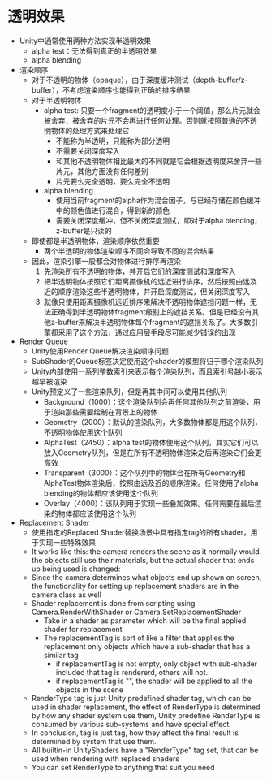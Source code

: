 # 透明效果

- Unity中通常使用两种方法实现半透明效果
  - alpha test：无法得到真正的半透明效果
  - alpha blending
- 渲染顺序
  - 对于不透明的物体（opaque），由于深度缓冲测试（depth-buffer/z-buffer），不考虑渲染顺序也能得到正确的排序结果
  - 对于半透明物体
    - alpha test: 只要一个fragment的透明度小于一个阈值，那么片元就会被舍弃，被舍弃的片元不会再进行任何处理。否则就按照普通的不透明物体的处理方式来处理它
      - 不能称为半透明，只能称为部分透明
      - 不需要关闭深度写入
      - 和其他不透明物体相比最大的不同就是它会根据透明度来舍弃一些片元，其他方面没有任何差别
      - 片元要么完全透明，要么完全不透明
    - alpha blending
      - 使用当前fragment的alpha作为混合因子，与已经存储在颜色缓冲中的颜色值进行混合，得到新的颜色
      - 需要关闭深度缓冲，但不关闭深度测试，即对于alpha blending，z-buffer是只读的
  - 即使都是半透明物体，渲染顺序依然重要
    - 两个半透明的物体渲染顺序不同会导致不同的混合结果
  - 因此，渲染引擎一般都会对物体进行排序再渲染
    1. 先渲染所有不透明的物体，并开启它们的深度测试和深度写入
    2. 把半透明物体按照它们距离摄像机的远近进行排序，然后按照由远及近的顺序渲染这些半透明物体，并开启深度测试，但关闭深度写入
    3. 就像只使用距离摄像机远近排序来解决不透明物体遮挡问题一样，无法正确得到半透明物体fragment级别上的遮挡关系。但是已经没有其他z-buffer来解决半透明物体每个fragment的遮挡关系了。大多数引擎都采用了这个方法，通过应用层手段尽可能减少错误的出现
- Render Queue
  - Unity使用Render Queue解决渲染顺序问题
  - SubShader的Queue标签决定使用这个shader的模型将归于哪个渲染队列
  - Unity内部使用一系列整数索引来表示每个渲染队列，而且索引号越小表示越早被渲染
  - Unity预定义了一些渲染队列，但是再其中间可以使用其他队列
    - Background（1000）：这个渲染队列会再任何其他队列之前渲染，用于渲染那些需要绘制在背景上的物体
    - Geometry（2000）：默认的渲染队列，大多数物体都是用这个队列，不透明物体使用这个队列
    - AlphaTest（2450）：alpha test的物体使用这个队列，其实它们可以放入Geometry队列，但是在所有不透明物体渲染之后再渲染它们会更高效
    - Transparent（3000）：这个队列中的物体会在所有Geometry和AlphaTest物体渲染后，按照由远及近的顺序渲染。任何使用了alpha blending的物体都应该使用这个队列
    - Overlay（4000）：该队列用于实现一些叠加效果。任何需要在最后渲染的物体都应该使用这个队列
- Replacement Shader
  - 使用指定的Replaced Shader替换场景中具有指定tag的所有shader，用于实现一些特殊效果
  - It works like this: the camera renders the scene as it normally would. the objects still use their materials, but the actual shader that ends up being used is changed:
  - Since the camera determines what objects end up shown on screen, the functionality for setting up replacement shaders are in the camera class as well
  - Shader replacement is done from scripting using Camera.RenderWithShader or Camera.SetReplacementShader
    - Take in a shader as parameter which will be the final applied shader for replacement
    - The replacementTag is sort of like a filter that applies the replacement only objects which have a sub-shader that has a similar tag
      - if replacementTag is not empty, only object with sub-shader included that tag is rendererd, others will not.
      - if replacementTag is "", the shader will be applied to all the objects in the scene
  - RenderType tag is just Unity predefined shader tag, which can be used in shader replacement, the effect of RenderType is determined by how any shader system use them, Unity predefine RenderType is consumed by various sub-systems and have special effect.
  - In conclusion, tag is just tag, how they affect the final result is determined by system that use them.
  - All builtin-in UnityShaders have a "RenderType" tag set, that can be used when rendering with replaced shaders
  - You can set RenderType to anything that suit you need
